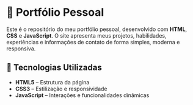 # 💼 Portfólio Pessoal

Este é o repositório do meu portfólio pessoal, desenvolvido com **HTML**, **CSS** e **JavaScript**. O site apresenta meus projetos, habilidades, experiências e informações de contato de forma simples, moderna e responsiva.

## 🚀 Tecnologias Utilizadas

- **HTML5** – Estrutura da página
- **CSS3** – Estilização e responsividade
- **JavaScript** – Interações e funcionalidades dinâmicas
